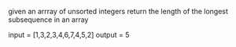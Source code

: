 given an arrray of unsorted integers return the length of the longest subsequence in an array


input = [1,3,2,3,4,6,7,4,5,2]
output = 5
